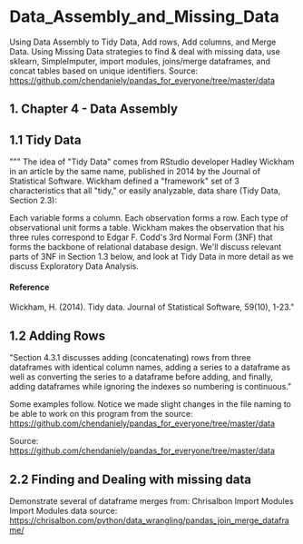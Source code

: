 # Data_Assembly_and_Missing_Data
Using Data Assembly to Tidy Data, Add rows, Add columns, and Merge Data. Using Missing Data strategies to find &amp; deal with missing data, use sklearn, SimpleImputer, import modules, joins/merge dataframes, and concat tables based on unique identifiers. Source: https://github.com/chendaniely/pandas_for_everyone/tree/master/data
## 1. Chapter 4 - Data Assembly
## 1.1 Tidy Data
""" The idea of "Tidy Data" comes from RStudio developer Hadley Wickham in an article by the same name, published in 2014 by the Journal of Statistical Software. Wickham defined a "framework" set of 3 characteristics that all "tidy," or easily analyzable, data share (Tidy Data, Section 2.3):

Each variable forms a column. Each observation forms a row. Each type of observational unit forms a table. Wickham makes the observation that his three rules correspond to Edgar F. Codd's 3rd Normal Form (3NF) that forms the backbone of relational database design. We'll discuss relevant parts of 3NF in Section 1.3 below, and look at Tidy Data in more detail as we discuss Exploratory Data Analysis.

#### Reference
Wickham, H. (2014). Tidy data. Journal of Statistical Software, 59(10), 1-23."

## 1.2 Adding Rows
"Section 4.3.1 discusses adding (concatenating) rows from three dataframes with identical column names, adding a series to a dataframe as well as converting the series to a dataframe before adding, and finally, adding dataframes while ignoring the indexes so numbering is continuous."

Some examples follow. Notice we made slight changes in the file naming to be able to work on this program from the source: https://github.com/chendaniely/pandas_for_everyone/tree/master/data

Source: https://github.com/chendaniely/pandas_for_everyone/tree/master/data
## 2.2 Finding and Dealing with missing data
Demonstrate several of dataframe merges from: Chrisalbon Import Modules
Import Modules
data source: https://chrisalbon.com/python/data_wrangling/pandas_join_merge_dataframe/
